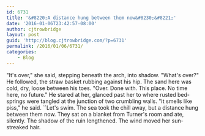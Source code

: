```yaml
---
id: 6731
title: '&#8220;A distance hung between them now&#8230;&#8221;'
date: '2016-01-06T23:42:57-08:00'
author: cjtrowbridge
layout: post
guid: 'http://blog.cjtrowbridge.com/?p=6731'
permalink: /2016/01/06/6731/
categories:
    - Blog
---
```


"It's over," she said, stepping beneath the arch, into shadow. "What's over?" He followed, the straw basket rubbing against his hip. The sand here was cold, dry, loose between his toes. "Over. Done with. This place. No time here, no future." He stared at her, glanced past her to where rusted bed- springs were tangled at the junction of two crumbling walls. "It smells like piss," he said. ``Let's swim. The sea took the chill away, but a distance hung between them now. They sat on a blanket from Turner's room and ate, silently. The shadow of the ruin lengthened. The wind moved her sun-streaked hair.